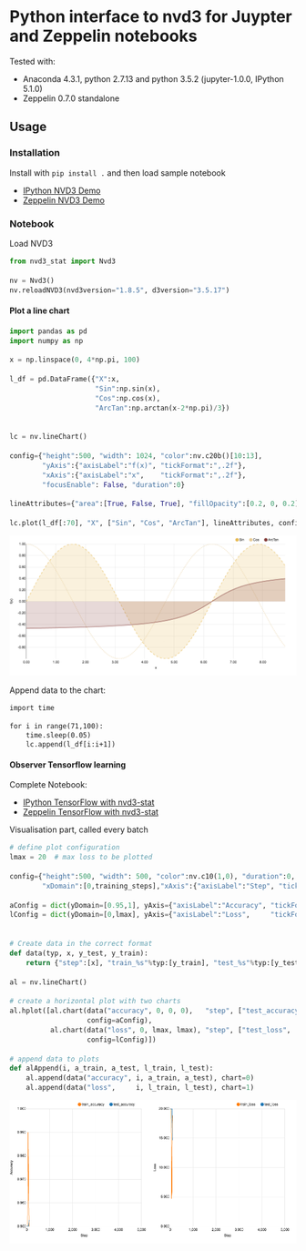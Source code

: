 # Python interface to nvd3 for Juypter and Zeppelin notebooks

Tested with:

- Anaconda 4.3.1, python 2.7.13 and python 3.5.2 (jupyter-1.0.0, IPython 5.1.0)
- Zeppelin 0.7.0 standalone

## Usage

### Installation

Install with `pip install .` and then load sample notebook 
    
- [IPython NVD3 Demo](notebooks/NVD3%20Demo.ipynb)
- [Zeppelin NVD3 Demo](notebooks/Zeppelin-Nvd3-Demo.json)


### Notebook

Load NVD3

```python
from nvd3_stat import Nvd3

nv = Nvd3()
nv.reloadNVD3(nvd3version="1.8.5", d3version="3.5.17")
```

#### Plot a line chart

```python
import pandas as pd
import numpy as np

x = np.linspace(0, 4*np.pi, 100)

l_df = pd.DataFrame({"X":x,
                     "Sin":np.sin(x), 
                     "Cos":np.cos(x), 
                     "ArcTan":np.arctan(x-2*np.pi)/3})


lc = nv.lineChart()

config={"height":500, "width": 1024, "color":nv.c20b()[10:13], 
        "yAxis":{"axisLabel":"f(x)", "tickFormat":",.2f"}, 
        "xAxis":{"axisLabel":"x",    "tickFormat":",.2f"},
        "focusEnable": False, "duration":0}
        
lineAttributes={"area":[True, False, True], "fillOpacity":[0.2, 0, 0.2], "style":["dashed", "dotted", None]}

lc.plot(l_df[:70], "X", ["Sin", "Cos", "ArcTan"], lineAttributes, config)

```

![line](images/line.gif)

Append data to the chart:
```
import time

for i in range(71,100):
    time.sleep(0.05)
    lc.append(l_df[i:i+1])
```


#### Observer Tensorflow learning

Complete Notebook:

- [IPython TensorFlow with nvd3-stat](notebooks/TensorFlow%20with%20nvd3-stat.ipynb)
- [Zeppelin  TensorFlow with nvd3-stat](notebooks/Tensorflow%20tests.json)

Visualisation part, called every batch 

```python
# define plot configuration
lmax = 20  # max loss to be plotted

config={"height":500, "width": 500, "color":nv.c10(1,0), "duration":0,
        "xDomain":[0,training_steps],"xAxis":{"axisLabel":"Step", "tickFormat":",d"} }

aConfig = dict(yDomain=[0.95,1], yAxis={"axisLabel":"Accuracy", "tickFormat":",.3f"}, **config)
lConfig = dict(yDomain=[0,lmax], yAxis={"axisLabel":"Loss",     "tickFormat":",.3f"}, **config)


# Create data in the correct format
def data(typ, x, y_test, y_train):
    return {"step":[x], "train_%s"%typ:[y_train], "test_%s"%typ:[y_test]}

al = nv.lineChart()

# create a horizontal plot with two charts
al.hplot([al.chart(data("accuracy", 0, 0, 0),   "step", ["test_accuracy", "train_accuracy"], 
                   config=aConfig),
          al.chart(data("loss", 0, lmax, lmax), "step", ["test_loss",     "train_loss"    ], 
                   config=lConfig)])

# append data to plots
def alAppend(i, a_train, a_test, l_train, l_test):
    al.append(data("accuracy", i, a_train, a_test), chart=0)
    al.append(data("loss",     i, l_train, l_test), chart=1)
```

![tensorflow](images/tensorflow.gif)
